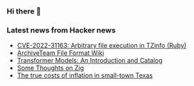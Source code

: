 ### Hi there 👋

<!--
**arashid-sh/arashid-sh** is a ✨ _special_ ✨ repository because its `README.md` (this file) appears on your GitHub profile.

Here are some ideas to get you started:

- 🔭 I’m currently working on ...
- 🌱 I’m currently learning ...
- 👯 I’m looking to collaborate on ...
- 🤔 I’m looking for help with ...
- 💬 Ask me about ...
- 📫 How to reach me: ...
- 😄 Pronouns: ...
- ⚡ Fun fact: ...
-->

### Latest news from Hacker news
<!-- BLOG-POST-LIST:START -->
- [CVE-2022-31163: Arbitrary file execution in TZinfo &lpar;Ruby&rpar;](https://github.com/tzinfo/tzinfo/security/advisories/GHSA-5cm2-9h8c-rvfx)
- [ArchiveTeam File Format Wiki](http://fileformats.archiveteam.org/wiki/Category:File_formats_by_extension)
- [Transformer Models: An Introduction and Catalog](https://amatriain.net/blog/transformer-models-an-introduction-and-catalog-2d1e9039f376/)
- [Some Thoughts on Zig](https://v5.chriskrycho.com/journal/some-thoughts-on-zig/)
- [The true costs of inflation in small-town Texas](https://www.newyorker.com/news/letter-from-the-southwest/the-true-costs-of-inflation-in-small-town-texas)
<!-- BLOG-POST-LIST:END -->
